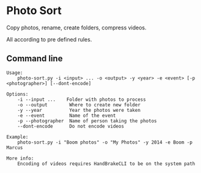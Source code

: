 Photo Sort
==========

Copy photos, rename, create folders, compress videos.

All according to pre defined rules.

Command line
------------
	Usage:
	    photo-sort.py -i <input> ... -o <output> -y <year> -e <event> [-p <photographer>] [--dont-encode]

	Options:
	    -i --input ...    Folder with photos to process
	    -o --output        Where to create new folder
	    -y --year          Year the photos were taken
	    -e --event         Name of the event
	    -p --photographer  Name of person taking the photos
	    --dont-encode      Do not encode videos

	Example:
	    photo-sort.py -i "Boom photos" -o "My Photos" -y 2014 -e Boom -p Marcus

	More info:
	    Encoding of videos requires HandBrakeCLI to be on the system path